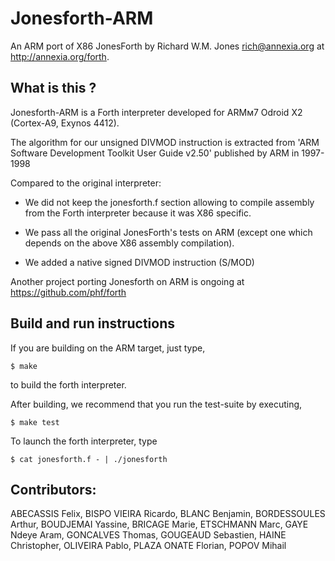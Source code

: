 # Jonesforth-ARM

An ARM port of X86 JonesForth by Richard W.M. Jones <rich@annexia.org>
at <http://annexia.org/forth>.

## What is this ?

Jonesforth-ARM is a Forth interpreter developed for ARMм7 Odroid X2 (Cortex-A9, Exynos 4412).

The algorithm for our unsigned DIVMOD instruction is extracted from 'ARM
Software Development Toolkit User Guide v2.50' published by ARM in 1997-1998

Compared to the original interpreter:

 * We did not keep the jonesforth.f section allowing to compile assembly from
   the Forth interpreter because it was X86 specific.

 * We pass all the original JonesForth's tests on ARM (except one which
   depends on the above X86 assembly compilation).

 * We added a native signed DIVMOD instruction (S/MOD)

Another project porting Jonesforth on ARM is ongoing at
https://github.com/phf/forth

## Build and run instructions

If you are building on the ARM target, just type,

	$ make

to build the forth interpreter.

After building, we recommend that you run the test-suite by executing,

	$ make test

To launch the forth interpreter, type

	$ cat jonesforth.f - | ./jonesforth

## Contributors:

ABECASSIS Felix, BISPO VIEIRA Ricardo, BLANC Benjamin, BORDESSOULES Arthur,
BOUDJEMAI Yassine, BRICAGE Marie, ETSCHMANN Marc, GAYE Ndeye Aram,
GONCALVES Thomas, GOUGEAUD Sebastien, HAINE Christopher, OLIVEIRA Pablo,
PLAZA ONATE Florian, POPOV Mihail
